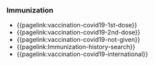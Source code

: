 ### Immunization

- {{pagelink:vaccination-covid19-1st-dose}}
- {{pagelink:vaccination-covid19-2nd-dose}}
- {{pagelink:vaccination-covid19-not-given}}
- {{pagelink:Immunization-history-search}}
- {{pagelink:vaccination-covid19-international}}